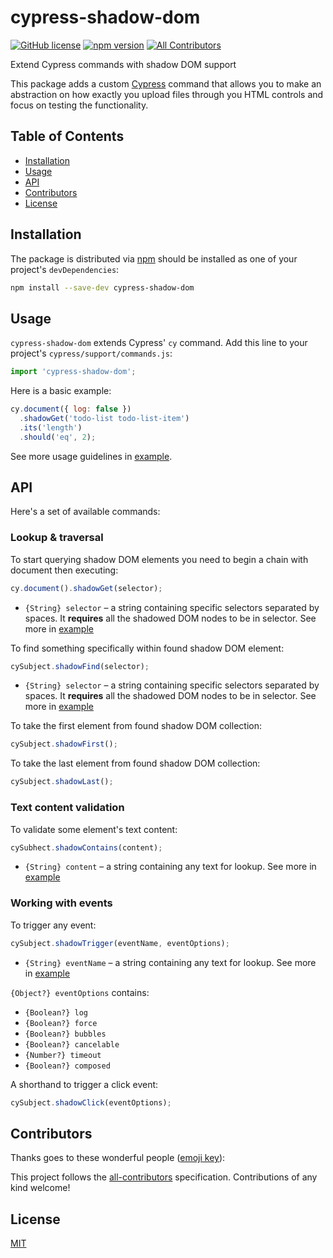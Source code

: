# cypress-shadow-dom

[![GitHub license](https://img.shields.io/badge/license-MIT-blue.svg)](https://github.com/abramenal/cypress-shadow-dom/blob/master/LICENSE) [![npm version](https://img.shields.io/npm/v/cypress-shadow-dom.svg?style=flat&color=important)](https://www.npmjs.com/package/cypress-shadow-dom) [![All Contributors](https://img.shields.io/badge/all_contributors-0-yellow.svg)](#contributors)

Extend Cypress commands with shadow DOM support

This package adds a custom [Cypress][cypress] command that allows you to make an abstraction on how exactly you upload files through you HTML controls and focus on testing the functionality.

## Table of Contents

- [Installation](#installation)
- [Usage](#usage)
- [API](#api)
- [Contributors](#contributors)
- [License](#license)

## Installation

The package is distributed via [npm][npm] should be installed as one of your project's `devDependencies`:

```bash
npm install --save-dev cypress-shadow-dom
```

## Usage

`cypress-shadow-dom` extends Cypress' `cy` command.
Add this line to your project's `cypress/support/commands.js`:

```javascript
import 'cypress-shadow-dom';
```

Here is a basic example:

```javascript
cy.document({ log: false })
  .shadowGet('todo-list todo-list-item')
  .its('length')
  .should('eq', 2);
```

See more usage guidelines in [example](./example).

## API

Here's a set of available commands:

### Lookup & traversal

To start querying shadow DOM elements you need to begin a chain with document then executing:

```javascript
cy.document().shadowGet(selector);
```

- `{String} selector` – a string containing specific selectors separated by spaces. It **requires** all the shadowed DOM nodes to be in selector. See more in [example](./example)

To find something specifically within found shadow DOM element:

```javascript
cySubject.shadowFind(selector);
```

- `{String} selector` – a string containing specific selectors separated by spaces. It **requires** all the shadowed DOM nodes to be in selector. See more in [example](./example)

To take the first element from found shadow DOM collection:

```javascript
cySubject.shadowFirst();
```

To take the last element from found shadow DOM collection:

```javascript
cySubject.shadowLast();
```

### Text content validation

To validate some element's text content:

```javascript
cySubhect.shadowContains(content);
```

- `{String} content` – a string containing any text for lookup. See more in [example](./example)

### Working with events

To trigger any event:

```javascript
cySubject.shadowTrigger(eventName, eventOptions);
```

- `{String} eventName` – a string containing any text for lookup. See more in [example](./example)

`{Object?} eventOptions` contains:

- `{Boolean?} log`
- `{Boolean?} force`
- `{Boolean?} bubbles`
- `{Boolean?} cancelable`
- `{Number?} timeout`
- `{Boolean?} composed`

A shorthand to trigger a click event:

```javascript
cySubject.shadowClick(eventOptions);
```

## Contributors

Thanks goes to these wonderful people ([emoji key](https://allcontributors.org/docs/en/emoji-key)):

<!-- ALL-CONTRIBUTORS-LIST:START - Do not remove or modify this section -->
<!-- prettier-ignore -->
<!-- ALL-CONTRIBUTORS-LIST:END -->

This project follows the [all-contributors](https://github.com/all-contributors/all-contributors) specification. Contributions of any kind welcome!

## License

[MIT][mit]

[cypress]: https://cypress.io/
[npm]: https://www.npmjs.com/
[mit]: https://opensource.org/licenses/MIT

